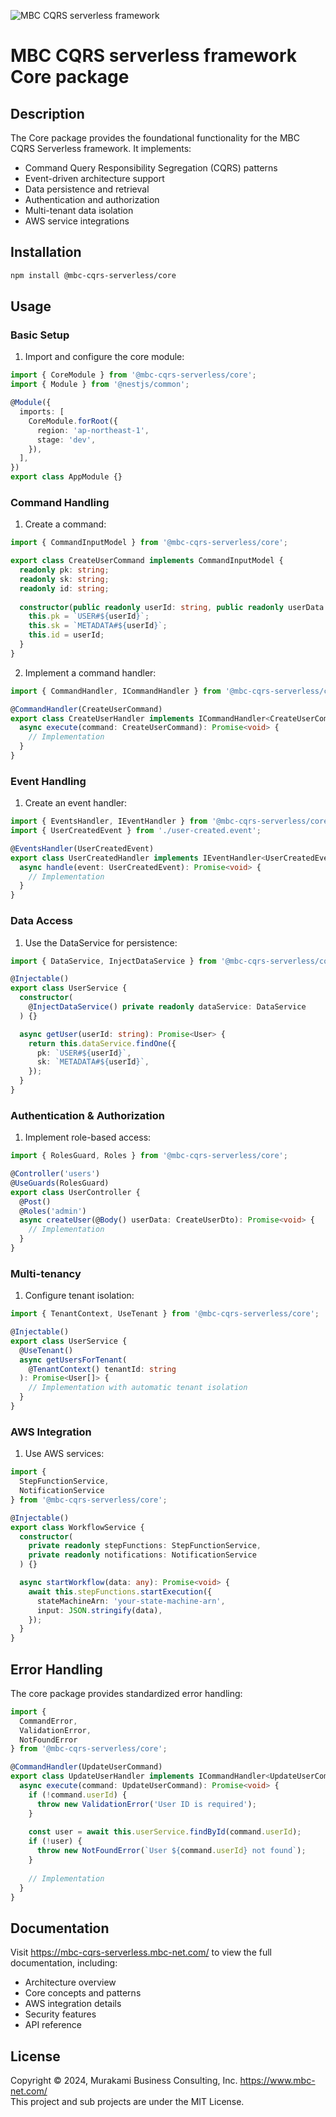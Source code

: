 ![MBC CQRS serverless framework](https://mbc-cqrs-serverless.mbc-net.com/img/mbc-cqrs-serverless.png)

# MBC CQRS serverless framework Core package

## Description

The Core package provides the foundational functionality for the MBC CQRS Serverless framework. It implements:

- Command Query Responsibility Segregation (CQRS) patterns
- Event-driven architecture support
- Data persistence and retrieval
- Authentication and authorization
- Multi-tenant data isolation
- AWS service integrations

## Installation

```bash
npm install @mbc-cqrs-serverless/core
```

## Usage

### Basic Setup

1. Import and configure the core module:
```typescript
import { CoreModule } from '@mbc-cqrs-serverless/core';
import { Module } from '@nestjs/common';

@Module({
  imports: [
    CoreModule.forRoot({
      region: 'ap-northeast-1',
      stage: 'dev',
    }),
  ],
})
export class AppModule {}
```

### Command Handling

1. Create a command:
```typescript
import { CommandInputModel } from '@mbc-cqrs-serverless/core';

export class CreateUserCommand implements CommandInputModel {
  readonly pk: string;
  readonly sk: string;
  readonly id: string;
  
  constructor(public readonly userId: string, public readonly userData: any) {
    this.pk = `USER#${userId}`;
    this.sk = `METADATA#${userId}`;
    this.id = userId;
  }
}
```

2. Implement a command handler:
```typescript
import { CommandHandler, ICommandHandler } from '@mbc-cqrs-serverless/core';

@CommandHandler(CreateUserCommand)
export class CreateUserHandler implements ICommandHandler<CreateUserCommand> {
  async execute(command: CreateUserCommand): Promise<void> {
    // Implementation
  }
}
```

### Event Handling

1. Create an event handler:
```typescript
import { EventsHandler, IEventHandler } from '@mbc-cqrs-serverless/core';
import { UserCreatedEvent } from './user-created.event';

@EventsHandler(UserCreatedEvent)
export class UserCreatedHandler implements IEventHandler<UserCreatedEvent> {
  async handle(event: UserCreatedEvent): Promise<void> {
    // Implementation
  }
}
```

### Data Access

1. Use the DataService for persistence:
```typescript
import { DataService, InjectDataService } from '@mbc-cqrs-serverless/core';

@Injectable()
export class UserService {
  constructor(
    @InjectDataService() private readonly dataService: DataService
  ) {}

  async getUser(userId: string): Promise<User> {
    return this.dataService.findOne({
      pk: `USER#${userId}`,
      sk: `METADATA#${userId}`,
    });
  }
}
```

### Authentication & Authorization

1. Implement role-based access:
```typescript
import { RolesGuard, Roles } from '@mbc-cqrs-serverless/core';

@Controller('users')
@UseGuards(RolesGuard)
export class UserController {
  @Post()
  @Roles('admin')
  async createUser(@Body() userData: CreateUserDto): Promise<void> {
    // Implementation
  }
}
```

### Multi-tenancy

1. Configure tenant isolation:
```typescript
import { TenantContext, UseTenant } from '@mbc-cqrs-serverless/core';

@Injectable()
export class UserService {
  @UseTenant()
  async getUsersForTenant(
    @TenantContext() tenantId: string
  ): Promise<User[]> {
    // Implementation with automatic tenant isolation
  }
}
```

### AWS Integration

1. Use AWS services:
```typescript
import { 
  StepFunctionService, 
  NotificationService 
} from '@mbc-cqrs-serverless/core';

@Injectable()
export class WorkflowService {
  constructor(
    private readonly stepFunctions: StepFunctionService,
    private readonly notifications: NotificationService
  ) {}

  async startWorkflow(data: any): Promise<void> {
    await this.stepFunctions.startExecution({
      stateMachineArn: 'your-state-machine-arn',
      input: JSON.stringify(data),
    });
  }
}
```

## Error Handling

The core package provides standardized error handling:

```typescript
import { 
  CommandError,
  ValidationError,
  NotFoundError 
} from '@mbc-cqrs-serverless/core';

@CommandHandler(UpdateUserCommand)
export class UpdateUserHandler implements ICommandHandler<UpdateUserCommand> {
  async execute(command: UpdateUserCommand): Promise<void> {
    if (!command.userId) {
      throw new ValidationError('User ID is required');
    }
    
    const user = await this.userService.findById(command.userId);
    if (!user) {
      throw new NotFoundError(`User ${command.userId} not found`);
    }
    
    // Implementation
  }
}
```

## Documentation

Visit https://mbc-cqrs-serverless.mbc-net.com/ to view the full documentation, including:
- Architecture overview
- Core concepts and patterns
- AWS integration details
- Security features
- API reference

## License

Copyright &copy; 2024, Murakami Business Consulting, Inc. https://www.mbc-net.com/  
This project and sub projects are under the MIT License.
